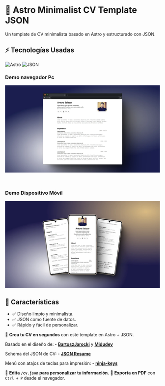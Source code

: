 # 🚀 Astro Minimalist CV Template JSON

Un template de CV minimalista basado en Astro y estructurado con JSON. 

## ⚡ Tecnologías Usadas
![Astro](https://img.shields.io/badge/Astro-💫-purple)
![JSON](https://img.shields.io/badge/Data-JSON-green)

### Demo navegador Pc
![Preview](./demo.webp)

<br>

### Demo Dispositivo Móvil
![Preview](./demo2.webp)

## 📌 Características  
- ✅ Diseño limpio y minimalista.  
- ✅ JSON como fuente de datos.  
- ✅ Rápido y fácil de personalizar.

📄 **Crea tu CV en segundos** con este template en Astro + JSON.

Basado en el diseño de: - [**BartoszJarocki**](https://github.com/BartoszJarocki/cv) y [**Midudev**](https://github.com/midudev/minimalist-portfolio-json)

Schema del JSON de CV: - [**JSON Resume**](https://jsonresume.org/schema/)

Menú con atajos de teclas para impresión: - [**ninja-keys**](https://github.com/ssleptsov/ninja-keys)

🔹 **Edita `/cv.json` para personalizar tu información.**
🔹 **Exporta en PDF** con `Ctrl + P` desde el navegador.